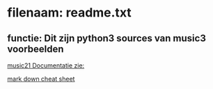 # filenaam: readme.txt
## functie: Dit zijn python3 sources van music3 voorbeelden

[music21 Documentatie zie:](https://web.mit.edu/music21/doc/usersGuide/index.html)

[mark down cheat sheet](https://www.markdownguide.org/cheat-sheet/)